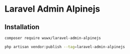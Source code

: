 Laravel Admin Alpinejs
======

## Installation

```bash
composer require wuwx/laravel-admin-alpinejs

php artisan vendor:publish --tag=laravel-admin-alpinejs
```
